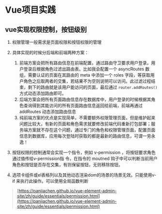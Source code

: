 

# Vue项目实践


## vue实现权限控制，按钮级别

1. 权限管理⼀般需求是⻚⾯权限和按钮权限的管理
2. 具体实现的时候分后端和前端两种⽅案：
   1. 前端⽅案会把所有路由信息在前端配置，通过路由守卫要求⽤户登录，⽤户登录后根据⻆⾊过滤出路由表。⽐如我会配置⼀个 asyncRoutes 数组，需要认证的⻚⾯在其路由的 meta 中添加⼀个 roles 字段，等获取⽤户⻆⾊之后取两者的交集，若结果不为空则说明可以访问。此过滤过程结束，剩下的路由就是该⽤户能访问的⻚⾯，最后通过 `router.addRoutes()` ⽅式动态添加路由即可。
   2. 后端⽅案会把所有⻚⾯路由信息存在数据库中，⽤户登录的时候根据其⻆⾊查询得到其能访问的所有⻚⾯路由信息返回给前端，前端再通过 addRoutes 动态添加路由信息
   3. 纯前端⽅案的优点是实现简单，不需要额外权限管理⻚⾯，但是维护起来问题⽐较⼤，有新的⻚⾯和⻆⾊需求就要修改前端代码重新打包部署；服务端⽅案就不存在这个问题，通过专⻔的⻆⾊和权限管理⻚⾯，配置⻚⾯信息到数据库，应⽤每次登陆时获取的都是最新的路由信息，可谓⼀劳永逸！

3. 按钮权限的控制通常会实现⼀个指令，例如 v-permission ，将按钮要求⻆⾊通过值传给v-permission指 令，在指令的 moutned 钩⼦中可以判断当前⽤户⻆⾊和按钮是否存在交集，有则保留按钮，⽆则移除按钮。
4. 选项卡组件或el表格列以及其他动态渲染dom的场景的场景无效。只能使用v-if 来执行此操作。可以使用全局函数判断

> [https://panjiachen.github.io/vue-element-admin-site/zh/guide/essentials/permission.html](https://panjiachen.github.io/vue-element-admin-site/zh/guide/essentials/permission.html)

